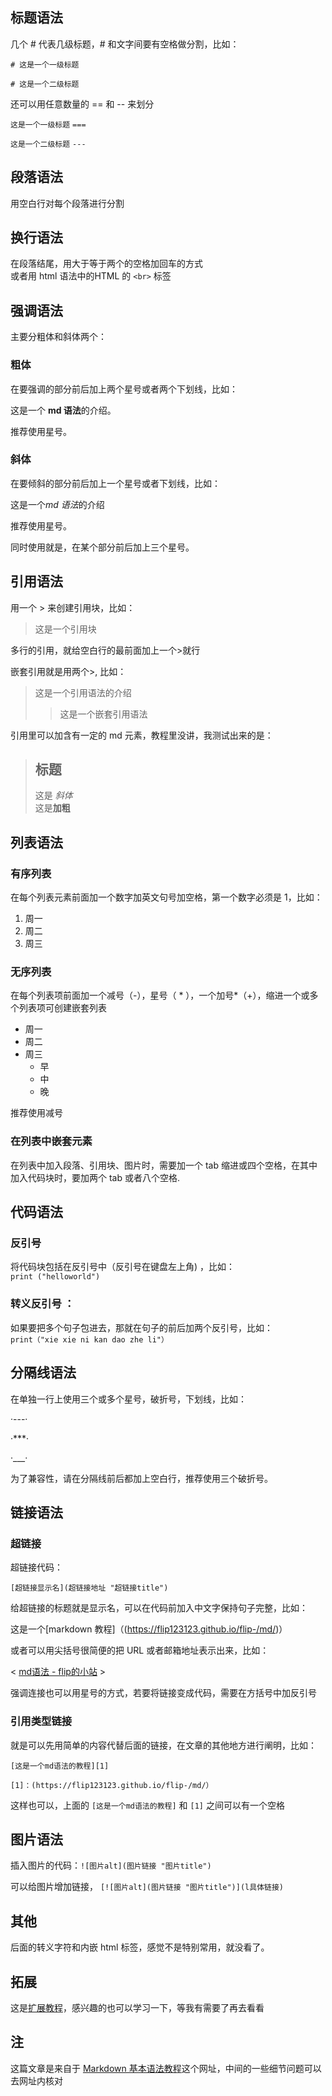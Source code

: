 ## 标题语法

几个 # 代表几级标题，# 和文字间要有空格做分割，比如：

`# 这是一个一级标题`

`# 这是一个二级标题`



还可以用任意数量的 == 和 -- 来划分

`这是一个一级标题`
`===`


`这是一个二级标题`
`---`

## 段落语法

用空白行对每个段落进行分割

## 换行语法

在段落结尾，用大于等于两个的空格加回车的方式  
或者用 html 语法中的HTML 的 `<br>` 标签

## 强调语法

主要分粗体和斜体两个：

### 粗体

在要强调的部分前后加上两个星号或者两个下划线，比如：

这是一个 **md 语法**的介绍。

推荐使用星号。

### 斜体

在要倾斜的部分前后加上一个星号或者下划线，比如：

这是一个*md 语法*的介绍

推荐使用星号。

同时使用就是，在某个部分前后加上三个星号。

## 引用语法

用一个 > 来创建引用块，比如：

>这是一个引用块

多行的引用，就给空白行的最前面加上一个>就行

嵌套引用就是用两个>, 比如：

>这是一个引用语法的介绍
>
>>这是一个嵌套引用语法

引用里可以加含有一定的 md 元素，教程里没讲，我测试出来的是：

>## 标题
>这是 *斜体*  
>这是**加粗**

## 列表语法

### 有序列表

在每个列表元素前面加一个数字加英文句号加空格，第一个数字必须是 1，比如：

1. 周一
2. 周二
3. 周三

### 无序列表 

在每个列表项前面加一个减号（-），星号（ * ），一个加号*（+），缩进一个或多个列表项可创建嵌套列表

 - 周一
 - 周二
 - 周三
	 - 早
	 - 中
	 - 晚

推荐使用减号

### 在列表中嵌套元素

在列表中加入段落、引用块、图片时，需要加一个 tab 缩进或四个空格，在其中加入代码块时，要加两个 tab 或者八个空格.

## 代码语法

### 反引号

将代码块包括在反引号中（反引号在键盘左上角) ，比如：  
`print ("helloworld")`

### 转义反引号 ：

如果要把多个句子包进去，那就在句子的前后加两个反引号，比如：  
``print（"xie xie ni kan dao zhe li"） `` 

## 分隔线语法

在单独一行上使用三个或多个星号，破折号，下划线，比如：

·---·

·***·

·___·

为了兼容性，请在分隔线前后都加上空白行，推荐使用三个破折号。

## 链接语法

### 超链接

超链接代码：

`[超链接显示名](超链接地址 "超链接title")`

给超链接的标题就是显示名，可以在代码前加入中文字保持句子完整，比如：

这是一个[markdown 教程]（(https://flip123123.github.io/flip-/md/)）

或者可以用尖括号很简便的把 URL 或者邮箱地址表示出来，比如：

< [md语法 - flip的小站](https://flip123123.github.io/flip-/md/) >

强调连接也可以用星号的方式，若要将链接变成代码，需要在方括号中加反引号

### 引用类型链接

就是可以先用简单的内容代替后面的链接，在文章的其他地方进行阐明，比如：

`[这是一个md语法的教程][1]`

`[1]：(https://flip123123.github.io/flip-/md/）`

这样也可以，上面的 `[这是一个md语法的教程]` 和 `[1]` 之间可以有一个空格

## 图片语法

插入图片的代码：`![图片alt](图片链接 "图片title")`

可以给图片增加链接， `[![图片alt](图片链接 "图片title")](l具体链接)`

## 其他

后面的转义字符和内嵌 html 标签，感觉不是特别常用，就没看了。

## 拓展

这是[扩展教程](https://markdown.com.cn/extended-syntax/)，感兴趣的也可以学习一下，等我有需要了再去看看

## 注

这篇文章是来自于 [Markdown 基本语法教程](https://markdown.com.cn/basic-syntax/)这个网址，中间的一些细节问题可以去网址内核对